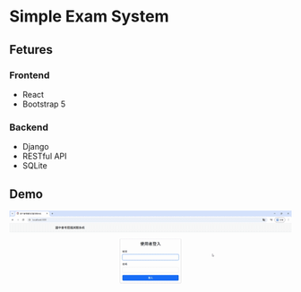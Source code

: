 # Simple Exam System
## Fetures
### Frontend
- React
- Bootstrap 5

### Backend
- Django
- RESTful API
- SQLite

## Demo
![Demo](./demo.gif "Demo")